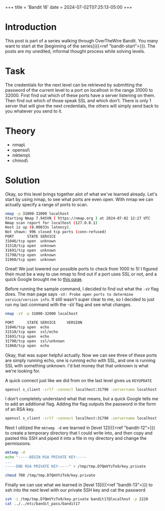 +++
title = 'Bandit 16'
date = 2024-07-02T07:25:13-05:00
+++

# Introduction

This post is part of a series walking through OverTheWire Bandit. You many want to start at the [beginning of the series]({{<ref "bandit-start">}}). The posts are my unedited, informal thought process while solving levels.

# Task

The credentials for the next level can be retrieved by submitting the password of the current level to a port on localhost in the range 31000 to 32000. First find out which of these ports have a server listening on them. Then find out which of those speak SSL and which don’t. There is only 1 server that will give the next credentials, the others will simply send back to you whatever you send to it.

# Theory

- nmap\
- openssl\
- mktemp\
- chmod\

# Solution

Okay, so this level brings together alot of what we've learned already. Let's start by using nmap, to see what ports are even open. With nmap we can actually specify a range of ports to scan.

```bash
nmap -p 31000-32000 localhost
Starting Nmap 7.94SVN ( https://nmap.org ) at 2024-07-02 12:27 UTC
Nmap scan report for localhost (127.0.0.1)
Host is up (0.00033s latency).
Not shown: 996 closed tcp ports (conn-refused)
PORT      STATE SERVICE
31046/tcp open  unknown
31518/tcp open  unknown
31691/tcp open  unknown
31790/tcp open  unknown
31960/tcp open  unknown
```

Great! We just lowered our possible ports to check from 1000 to 5! I figured their must be a way to use nmap to find out if a port uses SSL or not, and a quick Google brought me to [this page](https://nmap.org/nsedoc/scripts/ssl-enum-ciphers.html).

Before running the sample command, I decided to find out what the `-sV` flag does. The man page says `-sV: Probe open ports to determine service/version info`. It still wasn't super clear to me, so I decided to just run my last command with the -sV flag and see what changes.

```bash
nmap -sV -p 31000-32000 localhost

PORT      STATE SERVICE     VERSION
31046/tcp open  echo
31518/tcp open  ssl/echo
31691/tcp open  echo
31790/tcp open  ssl/unknown
31960/tcp open  echo
```

Okay, that was super helpful actually. Now we can see three of these ports are simply running echo, one is running echo with SSL, and one is running SSL with something unknown. I'd bet money that that unknown is what we're looking for.

A quick connect just like we did from on the last level gives us `KEYUPDATE`

```bash
openssl s_client -crlf -connect localhost:31790 -servername localhost
```

I don't completely understand what that means, but a quick Google tells me to add an additional flag. Adding the flag outputs the password in the form of an RSA key.

```bash
openssl s_client -crlf -connect localhost:31790 -servername localhost -ign_eof
```

Next I utilized the `mktemp -d` we learned in [level 12]({{<ref "bandit-12">}}) to create a temporary directory that I could write into, and then copy and pasted this SSH and piped it into a file in my directory and change the permissions.

```bash
mktemp -d
echo "-----BEGIN RSA PRIVATE KEY-----
...
-----END RSA PRIVATE KEY-----" > /tmp/tmp.D7QmVYzTo9/key.private

chmod 700 /tmp/tmp.D7QmVYzTo9/key.private
```

Finally we can use what we learned in [level 13]({{<ref "bandit-13">}}) to ssh into the next level with our private SSH key and cat the password

```bash
ssh -i /tmp/tmp.D7QmVYzTo9/key.private bandit17@localhost -p 2220
cat ../../etc/bandit_pass/bandit17
```
